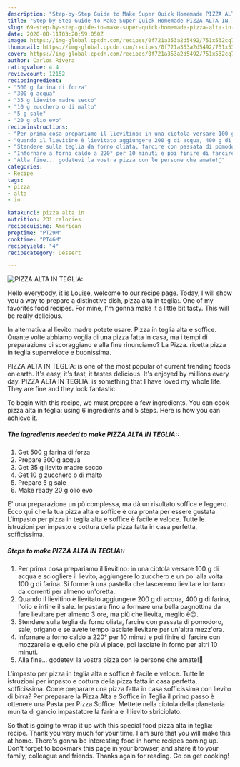 ```yaml
---
description: "Step-by-Step Guide to Make Super Quick Homemade PIZZA ALTA IN TEGLIA:"
title: "Step-by-Step Guide to Make Super Quick Homemade PIZZA ALTA IN TEGLIA:"
slug: 69-step-by-step-guide-to-make-super-quick-homemade-pizza-alta-in-teglia
date: 2020-08-11T03:20:59.050Z
image: https://img-global.cpcdn.com/recipes/0f721a353a2d5492/751x532cq70/pizza-alta-in-teglia-recipe-main-photo.jpg
thumbnail: https://img-global.cpcdn.com/recipes/0f721a353a2d5492/751x532cq70/pizza-alta-in-teglia-recipe-main-photo.jpg
cover: https://img-global.cpcdn.com/recipes/0f721a353a2d5492/751x532cq70/pizza-alta-in-teglia-recipe-main-photo.jpg
author: Carlos Rivera
ratingvalue: 4.4
reviewcount: 12152
recipeingredient:
- "500 g farina di forza"
- "300 g acqua"
- "35 g lievito madre secco"
- "10 g zucchero o di malto"
- "5 g sale"
- "20 g olio evo"
recipeinstructions:
- "Per prima cosa prepariamo il lievitino: in una ciotola versare 100 g di acqua e sciogliere il lievito, aggiungere lo zucchero e un po&#39; alla volta 100 g di farina. Si formerà una pastella che lasceremo lievitare lontano da correnti per almeno un&#39;oretta."
- "Quando il lievitino è lievitato aggiungere 200 g di acqua, 400 g di farina, l&#39;olio e infine il sale. Impastare fino a formare una bella pagnottina da fare lievitare per almeno 3 ore, ma più che lievita, meglio è😊."
- "Stendere sulla teglia da forno oliata, farcire con passata di pomodoro, sale, origano e se avete tempo lasciate lievitare per un&#39;altra mezz&#39;ora."
- "Infornare a forno caldo a 220° per 10 minuti e poi finire di farcire con mozzarella e quello che più vi piace, poi lasciate in forno per altri 10 minuti."
- "Alla fine... godetevi la vostra pizza con le persone che amate!💖"
categories:
- Recipe
tags:
- pizza
- alta
- in

katakunci: pizza alta in 
nutrition: 231 calories
recipecuisine: American
preptime: "PT29M"
cooktime: "PT46M"
recipeyield: "4"
recipecategory: Dessert

---
```



![PIZZA ALTA IN TEGLIA:](https://img-global.cpcdn.com/recipes/0f721a353a2d5492/751x532cq70/pizza-alta-in-teglia-recipe-main-photo.jpg)

Hello everybody, it is Louise, welcome to our recipe page. Today, I will show you a way to prepare a distinctive dish, pizza alta in teglia:. One of my favorites food recipes. For mine, I'm gonna make it a little bit tasty. This will be really delicious.

In alternativa al lievito madre potete usare. Pizza in teglia alta e soffice. Quante volte abbiamo voglia di una pizza fatta in casa, ma i tempi di preparazione ci scoraggiano e alla fine rinunciamo? La Pizza. ricetta pizza in teglia superveloce e buonissima.

PIZZA ALTA IN TEGLIA: is one of the most popular of current trending foods on earth. It's easy, it's fast, it tastes delicious. It's enjoyed by millions every day. PIZZA ALTA IN TEGLIA: is something that I have loved my whole life. They are fine and they look fantastic.


To begin with this recipe, we must prepare a few ingredients. You can cook pizza alta in teglia: using 6 ingredients and 5 steps. Here is how you can achieve it.

<!--inarticleads1-->

##### The ingredients needed to make PIZZA ALTA IN TEGLIA::

1. Get 500 g farina di forza
1. Prepare 300 g acqua
1. Get 35 g lievito madre secco
1. Get 10 g zucchero o di malto
1. Prepare 5 g sale
1. Make ready 20 g olio evo


E&#39; una preparazione un pò complessa, ma dà un risultato soffice e leggero. Ecco qui che la tua pizza alta e soffice è ora pronta per essere gustata. L&#39;impasto per pizza in teglia alta e soffice è facile e veloce. Tutte le istruzioni per impasto e cottura della pizza fatta in casa perfetta, sofficissima. 

<!--inarticleads2-->

##### Steps to make PIZZA ALTA IN TEGLIA::

1. Per prima cosa prepariamo il lievitino: in una ciotola versare 100 g di acqua e sciogliere il lievito, aggiungere lo zucchero e un po&#39; alla volta 100 g di farina. Si formerà una pastella che lasceremo lievitare lontano da correnti per almeno un&#39;oretta.
1. Quando il lievitino è lievitato aggiungere 200 g di acqua, 400 g di farina, l&#39;olio e infine il sale. Impastare fino a formare una bella pagnottina da fare lievitare per almeno 3 ore, ma più che lievita, meglio è😊.
1. Stendere sulla teglia da forno oliata, farcire con passata di pomodoro, sale, origano e se avete tempo lasciate lievitare per un&#39;altra mezz&#39;ora.
1. Infornare a forno caldo a 220° per 10 minuti e poi finire di farcire con mozzarella e quello che più vi piace, poi lasciate in forno per altri 10 minuti.
1. Alla fine... godetevi la vostra pizza con le persone che amate!💖


L&#39;impasto per pizza in teglia alta e soffice è facile e veloce. Tutte le istruzioni per impasto e cottura della pizza fatta in casa perfetta, sofficissima. Come preparare una pizza fatta in casa sofficissima con lievito di birra? Per preparare la Pizza Alta e Soffice in Teglia il primo passo è ottenere una Pasta per Pizza Soffice. Mettete nella ciotola della planetaria munita di gancio impastatore la farina e il lievito sbriciolato. 

So that is going to wrap it up with this special food pizza alta in teglia: recipe. Thank you very much for your time. I am sure that you will make this at home. There's gonna be interesting food in home recipes coming up. Don't forget to bookmark this page in your browser, and share it to your family, colleague and friends. Thanks again for reading. Go on get cooking!
